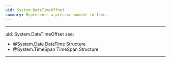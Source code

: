 ```yaml
---
uid: System.DateTimeOffset
summary: Represents a precise moment in time.
---
```

---
uid: System.DateTimeOffset
see:
   - @System.Date
     DateTime Structure
   - @System.TimeSpan
     TimeSpan Structure
---